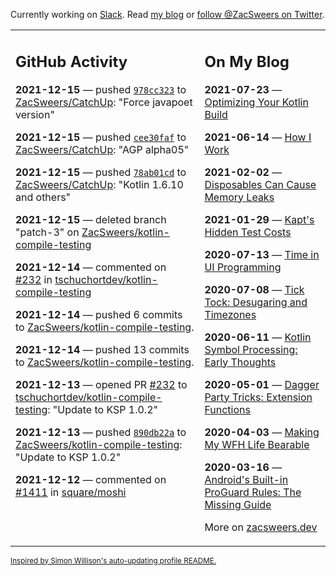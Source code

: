 Currently working on [Slack](https://slack.com/). Read [my blog](https://zacsweers.dev/) or [follow @ZacSweers on Twitter](https://twitter.com/ZacSweers).

<table><tr><td valign="top" width="60%">

## GitHub Activity
<!-- githubActivity starts -->
**2021-12-15** — pushed [`978cc323`](https://github.com/ZacSweers/CatchUp/commit/978cc323f8b203aa4c248a6925ef3dd86e4e0920) to [ZacSweers/CatchUp](https://api.github.com/repos/ZacSweers/CatchUp): "Force javapoet version"

**2021-12-15** — pushed [`cee30faf`](https://github.com/ZacSweers/CatchUp/commit/cee30fafa7ebd4614b1f5684fc52f7010ca34ff7) to [ZacSweers/CatchUp](https://api.github.com/repos/ZacSweers/CatchUp): "AGP alpha05"

**2021-12-15** — pushed [`78ab01cd`](https://github.com/ZacSweers/CatchUp/commit/78ab01cd85a13711882a066e1eae500256384183) to [ZacSweers/CatchUp](https://api.github.com/repos/ZacSweers/CatchUp): "Kotlin 1.6.10 and others"

**2021-12-15** — deleted branch "patch-3" on [ZacSweers/kotlin-compile-testing](https://api.github.com/repos/ZacSweers/kotlin-compile-testing)

**2021-12-14** — commented on [#232](https://github.com/tschuchortdev/kotlin-compile-testing/pull/232#issuecomment-994017931) in [tschuchortdev/kotlin-compile-testing](https://api.github.com/repos/tschuchortdev/kotlin-compile-testing)

**2021-12-14** — pushed 6 commits to [ZacSweers/kotlin-compile-testing](https://api.github.com/repos/ZacSweers/kotlin-compile-testing).

**2021-12-14** — pushed 13 commits to [ZacSweers/kotlin-compile-testing](https://api.github.com/repos/ZacSweers/kotlin-compile-testing).

**2021-12-13** — opened PR [#232](https://api.github.com/repos/tschuchortdev/kotlin-compile-testing/pulls/232) to [tschuchortdev/kotlin-compile-testing](https://api.github.com/repos/tschuchortdev/kotlin-compile-testing): "Update to KSP 1.0.2"

**2021-12-13** — pushed [`890db22a`](https://github.com/ZacSweers/kotlin-compile-testing/commit/890db22a12c85f2aef9f6791fd87665700aedbcf) to [ZacSweers/kotlin-compile-testing](https://api.github.com/repos/ZacSweers/kotlin-compile-testing): "Update to KSP 1.0.2"

**2021-12-12** — commented on [#1411](https://github.com/square/moshi/pull/1411#issuecomment-991981177) in [square/moshi](https://api.github.com/repos/square/moshi)
<!-- githubActivity ends -->
</td><td valign="top" width="40%">

## On My Blog
<!-- blog starts -->
**2021-07-23** — [Optimizing Your Kotlin Build](https://www.zacsweers.dev/optimizing-your-kotlin-build/)

**2021-06-14** — [How I Work](https://www.zacsweers.dev/how-i-work/)

**2021-02-02** — [Disposables Can Cause Memory Leaks](https://www.zacsweers.dev/disposables-can-cause-memory-leaks/)

**2021-01-29** — [Kapt's Hidden Test Costs](https://www.zacsweers.dev/kapts-hidden-test-costs/)

**2020-07-13** — [Time in UI Programming](https://www.zacsweers.dev/time-in-ui/)

**2020-07-08** — [Tick Tock: Desugaring and Timezones](https://www.zacsweers.dev/ticktock-desugaring-timezones/)

**2020-06-11** — [Kotlin Symbol Processing: Early Thoughts](https://www.zacsweers.dev/kotlin-symbol-processor-early-thoughts/)

**2020-05-01** — [Dagger Party Tricks: Extension Functions](https://www.zacsweers.dev/dagger-party-tricks-extension-functions/)

**2020-04-03** — [Making My WFH Life Bearable](https://www.zacsweers.dev/making-wfh-life-bearable/)

**2020-03-16** — [Android's Built-in ProGuard Rules: The Missing Guide](https://www.zacsweers.dev/android-proguard-rules/)
<!-- blog ends -->
More on [zacsweers.dev](https://zacsweers.dev/)
</td></tr></table>

<sub><a href="https://simonwillison.net/2020/Jul/10/self-updating-profile-readme/">Inspired by Simon Willison's auto-updating profile README.</a></sub>